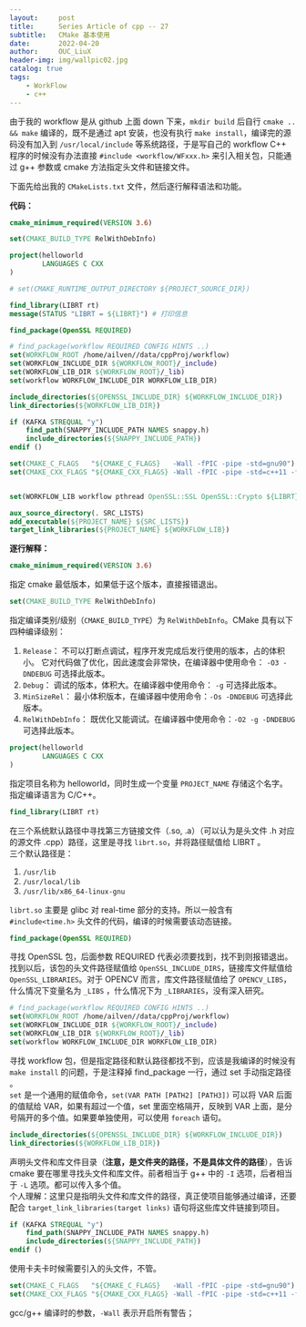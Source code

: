 ```yaml
---
layout:     post
title:      Series Article of cpp -- 27          
subtitle:   CMake 基本使用               
date:       2022-04-20
author:     OUC_LiuX
header-img: img/wallpic02.jpg
catalog: true
tags:          
    - WorkFlow
    - c++
---      
```


由于我的 workflow 是从 github 上面 down 下来，`mkdir build` 后自行 `cmake .. && make` 编译的，既不是通过 apt 安装，也没有执行 `make install`，编译完的源码没有加入到 `/usr/local/include` 等系统路径，于是写自己的 workflow C++ 程序的时候没有办法直接 `#include <workflow/WFxxx.h>` 来引入相关包，只能通过 g++ 参数或 cmake 方法指定头文件和链接文件。      

下面先给出我的 `CMakeLists.txt` 文件，然后逐行解释语法和功能。             

**代码：**             
```cmake    
cmake_minimum_required(VERSION 3.6)

set(CMAKE_BUILD_TYPE RelWithDebInfo)

project(helloworld
		LANGUAGES C CXX
)

# set(CMAKE_RUNTIME_OUTPUT_DIRECTORY ${PROJECT_SOURCE_DIR})         

find_library(LIBRT rt)
message(STATUS "LIBRT = ${LIBRT}") # 打印信息       

find_package(OpenSSL REQUIRED)

# find_package(workflow REQUIRED CONFIG HINTS ..)           
set(WORKFLOW_ROOT /home/ailven//data/cppProj/workflow)
set(WORKFLOW_INCLUDE_DIR ${WORKFLOW_ROOT}/_include)
set(WORKFLOW_LIB_DIR ${WORKFLOW_ROOT}/_lib)
set(workflow WORKFLOW_INCLUDE_DIR WORKFLOW_LIB_DIR)

include_directories(${OPENSSL_INCLUDE_DIR} ${WORKFLOW_INCLUDE_DIR})
link_directories(${WORKFLOW_LIB_DIR})

if (KAFKA STREQUAL "y")
	find_path(SNAPPY_INCLUDE_PATH NAMES snappy.h)
	include_directories(${SNAPPY_INCLUDE_PATH})
endif ()

set(CMAKE_C_FLAGS   "${CMAKE_C_FLAGS}   -Wall -fPIC -pipe -std=gnu90")
set(CMAKE_CXX_FLAGS "${CMAKE_CXX_FLAGS} -Wall -fPIC -pipe -std=c++11 -fno-exceptions")


set(WORKFLOW_LIB workflow pthread OpenSSL::SSL OpenSSL::Crypto ${LIBRT})

aux_source_directory(. SRC_LISTS)
add_executable(${PROJECT_NAME} ${SRC_LISTS})
target_link_libraries(${PROJECT_NAME} ${WORKFLOW_LIB})
```

**逐行解释：**             

```cmake       
cmake_minimum_required(VERSION 3.6)
```       
指定 cmake 最低版本，如果低于这个版本，直接报错退出。           


```cmake 
set(CMAKE_BUILD_TYPE RelWithDebInfo)
```        
指定编译类别/级别（`CMAKE_BUILD_TYPE`）为 `RelWithDebInfo`。CMake 具有以下四种编译级别：           
1. `Release`： 不可以打断点调试，程序开发完成后发行使用的版本，占的体积小。 它对代码做了优化，因此速度会非常快，在编译器中使用命令： `-O3 -DNDEBUG` 可选择此版本。        
2. `Debug`： 调试的版本，体积大。在编译器中使用命令： `-g` 可选择此版本。           
3. `MinSizeRel`： 最小体积版本，在编译器中使用命令：`-Os -DNDEBUG` 可选择此版本。       
4. `RelWithDebInfo`： 既优化又能调试。在编译器中使用命令：`-O2 -g -DNDEBUG` 可选择此版本。          


```cmake 
project(helloworld
		LANGUAGES C CXX
)
```
指定项目名称为 helloworld，同时生成一个变量 `PROJECT_NAME` 存储这个名字。       
指定编译语言为 C/C++。         


```cmake 
find_library(LIBRT rt)
```
在三个系统默认路径中寻找第三方链接文件（.so, .a）（可以认为是头文件 .h 对应的源文件 .cpp）路径，这里是寻找 `librt.so`，并将路径赋值给 LIBRT 。      
三个默认路径是：         
1. `/usr/lib`        
2. `/usr/local/lib`        
3. `/usr/lib/x86_64-linux-gnu`         

`librt.so` 主要是 glibc 对 real-time 部分的支持。所以一般含有 `#include<time.h>` 头文件的代码，编译的时候需要该动态链接。        


```cmake 
find_package(OpenSSL REQUIRED)
```
寻找 OpenSSL 包，后面参数 REQUIRED 代表必须要找到，找不到则报错退出。        
找到以后，该包的头文件路径赋值给 `OpenSSL_INCLUDE_DIRS`，链接库文件赋值给 `OpenSSL_LIBRARIES`。对于 OPENCV 而言，库文件路径赋值给了 `OPENCV_LIBS`，什么情况下变量名为 `_LIBS` ，什么情况下为 `_LIBRARIES`，没有深入研究。           


```cmake
# find_package(workflow REQUIRED CONFIG HINTS ..)           
set(WORKFLOW_ROOT /home/ailven//data/cppProj/workflow)
set(WORKFLOW_INCLUDE_DIR ${WORKFLOW_ROOT}/_include)
set(WORKFLOW_LIB_DIR ${WORKFLOW_ROOT}/_lib)
set(workflow WORKFLOW_INCLUDE_DIR WORKFLOW_LIB_DIR)
```      
寻找 workflow 包，但是指定路径和默认路径都找不到，应该是我编译的时候没有 `make install` 的问题，于是注释掉 find_package 一行，通过 set 手动指定路径 。       
`set` 是一个通用的赋值命令，`set(VAR PATH [PATH2] [PATH3])` 可以将 VAR 后面的值赋给 VAR，如果有超过一个值，set 里面空格隔开，反映到 VAR 上面，是分号隔开的多个值。如果要单独使用，可以使用 `foreach` 语句。        


```cmake
include_directories(${OPENSSL_INCLUDE_DIR} ${WORKFLOW_INCLUDE_DIR})
link_directories(${WORKFLOW_LIB_DIR})
```
声明头文件和库文件目录（**注意，是文件夹的路径，不是具体文件的路径**），告诉 cmake 要在哪里寻找头文件和库文件。前者相当于 g++ 中的 `-I` 选项，后者相当于 `-L` 选项。都可以传入多个值。       
个人理解：这里只是指明头文件和库文件的路径，真正使项目能够通过编译，还要配合 `target_link_libraries(target links)` 语句将这些库文件链接到项目。        


```cmake
if (KAFKA STREQUAL "y")
	find_path(SNAPPY_INCLUDE_PATH NAMES snappy.h)
	include_directories(${SNAPPY_INCLUDE_PATH})
endif ()
```
使用卡夫卡时候需要引入的头文件，不管。            


```cmake
set(CMAKE_C_FLAGS   "${CMAKE_C_FLAGS}   -Wall -fPIC -pipe -std=gnu90")
set(CMAKE_CXX_FLAGS "${CMAKE_CXX_FLAGS} -Wall -fPIC -pipe -std=c++11 -fno-exceptions")
```
gcc/g++ 编译时的参数，`-Wall` 表示开启所有警告；